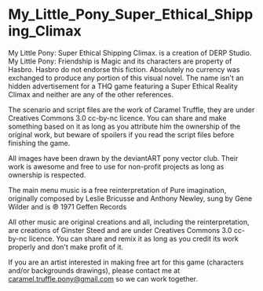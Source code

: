 My_Little_Pony_Super_Ethical_Shipping_Climax
============================================

My Little Pony: Super Ethical Shipping Climax. is a creation of DERP Studio. My Little Pony: Friendship is Magic and its characters are property of Hasbro. Hasbro do not endorse this fiction. Absolutely no currency was exchanged to produce any portion of this visual novel. The name isn't an hidden advertisement for a THQ game featuring a Super Ethical Reality Climax and neither are any of the other references.

The scenario and script files are the work of Caramel Truffle, they are under Creatives Commons 3.0 cc-by-nc licence. You can share and make something based on it as long as you attribute him the ownership of the original work, but beware of spoilers if you read the script files before finishing the game.

All images have been drawn by the deviantART pony vector club. Their work is awesome and free to use for non-profit projects as long as ownership is respected.

The main menu music is a free reinterpretation of Pure imagination, originally composed by Leslie Bricusse and Anthony Newley, sung by Gene Wilder and is ℗ 1971 Geffen Records

All other music are original creations and all, including the reinterpretation, are creations of Ginster Steed and are under Creatives Commons 3.0 cc-by-nc licence. You can share and remix it as long as you credit its work properly and don't make profit of it.

If you are an artist interested in making free art for this game (characters and/or backgrounds drawings), please contact me at caramel.truffle.pony@gmail.com so we can work together.